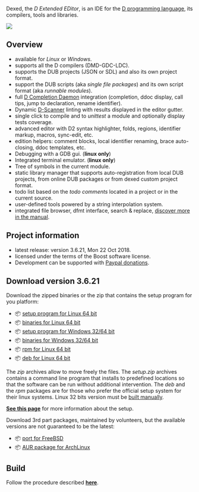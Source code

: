 Dexed, the _D Extended EDitor_, is an IDE for the [D programming language](https://dlang.org), its compilers, tools and libraries.

[![](https://bbasile.github.io/dexed/img/coedit_kde4_thumb.png)](https://bbasile.github.io/dexed/img/coedit_kde4.png)

**Overview**
---

- available for _Linux_ or _Windows_.
- supports all the D compilers (DMD-GDC-LDC).
- supports the DUB projects (JSON or SDL) and also its own project format.
- support the DUB scripts (aka _single file packages_) and its own script format (aka _runnable modules_).
- full [D Completion Daemon](https://github.com/dlang-community/DCD) integration (completion, ddoc display, call tips, jump to declaration, rename identifier).
- Dynamic [D-Scanner](https://github.com/dlang-community/D-Scanner) linting with results displayed in the editor gutter.
- single click to compile and to _unittest_ a module and optionally display tests coverage.
- advanced editor with D2 syntax highlighter, folds, regions, identifier markup, macros, sync-edit, etc.
- edition helpers: comment blocks, local identifier renaming, brace auto-closing, ddoc templates, etc.
- Debugging with a GDB gui. (**linux only**)
- Integrated terminal emulator. (**linux only**)
- Tree of symbols in the current module.
- static library manager that supports auto-registration from local DUB projects, from online DUB packages or from dexed custom project format.
- todo list based on the _todo comments_ located in a project or in the current source.
- user-defined tools powered by a string interpolation system.
- integrated file browser, dfmt interface, search & replace, [discover more in the manual](https://bbasile.github.io/dexed/).

**Project information**
---

- latest release: version 3.6.21, Mon 22 Oct 2018.
- licensed under the terms of the Boost software license.
- Development can be supported with [Paypal donations](https://www.paypal.com/cgi-bin/webscr?cmd=_s-xclick&hosted_button_id=AQDJVC39PJF7J).

**Download version 3.6.21**
---

Download the zipped binaries or the zip that contains the setup program for you platform:

- :package: [setup program for Linux 64 bit](https://github.com/BBasile/dexed/releases/download/v3.6.21/dexed.3.6.21.linux64.setup.zip)
- :package: [binaries for Linux 64 bit](https://github.com/BBasile/dexed/releases/download/v3.6.21/dexed.3.6.21.linux64.zip)
- :package: [setup program for Windows 32/64 bit](https://github.com/BBasile/dexed/releases/download/v3.6.21/dexed.3.6.21.win32.setup.zip)
- :package: [binaries for Windows 32/64 bit](https://github.com/BBasile/dexed/releases/download/v3.6.21/dexed.3.6.21.win32.zip)
- :package: [rpm for Linux 64 bit](https://github.com/BBasile/dexed/releases/download/v3.6.21/dexed-3.6.21-0.x86_64.rpm)
- :package: [deb for Linux 64 bit](https://github.com/BBasile/dexed/releases/download/v3.6.21/dexed-3.6.21.amd64.deb)

The _zip_ archives allow to move freely the files.
The _setup.zip_ archives contains a command line program that installs to predefined locations so that the software can be run without additional intervention.
The _deb_ and the _rpm_ packages are for those who prefer the official setup system for their linux systems.
Linux 32 bits version must be [built manually](https://bbasile.github.io/dexed/build.html).

[**See this page**](https://bbasile.github.io/dexed/setup.html) for more information about the setup.

Download 3rd part packages, maintained by volunteers, but the available versions are not guaranteed to be the latest:

- :package: [port for FreeBSD](https://www.freshports.org/editors/coedit/)
- :package: [AUR package for ArchLinux](https://aur.archlinux.org/packages/coedit-bin/)

**Build**
---

Follow the procedure described [**here**](https://bbasile.github.io/dexed/build.html).
